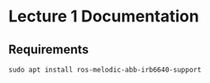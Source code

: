 # Lecture 1 Documentation


## Requirements
```
sudo apt install ros-melodic-abb-irb6640-support
```


